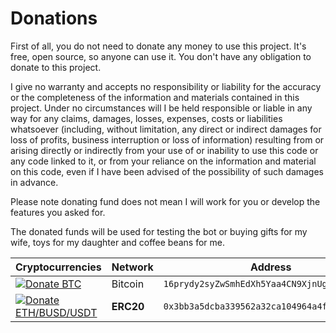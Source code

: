 # Donations

First of all, you do not need to donate any money to use this project. It's
free, open source, so anyone can use it. You don't have any obligation to donate
to this project.

I give no warranty and accepts no responsibility or liability for the accuracy
or the completeness of the information and materials contained in this project.
Under no circumstances will I be held responsible or liable in any way for any
claims, damages, losses, expenses, costs or liabilities whatsoever (including,
without limitation, any direct or indirect damages for loss of profits, business
interruption or loss of information) resulting from or arising directly or
indirectly from your use of or inability to use this code or any code linked to
it, or from your reliance on the information and material on this code, even if
I have been advised of the possibility of such damages in advance.

Please note donating fund does not mean I will work for you or develop the
features you asked for.

The donated funds will be used for testing the bot or buying gifts for my wife,
toys for my daughter and coffee beans for me.

| Cryptocurrencies                                                                                                                           | Network   | Address                                      |
| ------------------------------------------------------------------------------------------------------------------------------------------ | --------- | -------------------------------------------- |
| [![Donate BTC](https://img.shields.io/badge/Donate-BTC-blue)](bitcoin:16prydy2syZwSmhEdXh5Yaa4CN9XjnUgBH)                                  | Bitcoin   | `16prydy2syZwSmhEdXh5Yaa4CN9XjnUgBH`         |
| [![Donate ETH/BUSD/USDT](https://img.shields.io/badge/Donate-ETH%2FBUSD%2FUSDT-blue)](ethereum:0x3bb3a5dcba339562a32ca104964a4f2bb3c4dfe2) | **ERC20** | `0x3bb3a5dcba339562a32ca104964a4f2bb3c4dfe2` |
